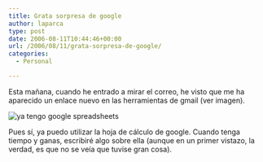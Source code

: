 ```yaml
---
title: Grata sorpresa de google
author: laparca
type: post
date: 2006-08-11T10:44:46+00:00
url: /2006/08/11/grata-sorpresa-de-google/
categories:
  - Personal

---
```

Esta mañana, cuando he entrado a mirar el correo, he visto que me ha aparecido un enlace nuevo en las herramientas de gmail (ver imagen).

<img decoding="async" id="image101" alt="ya tengo google spreadsheets" src="http://blog.laparca.es/wp-content/uploads/2006/08/google_spreadsheets.PNG" /> 

Pues sí, ya puedo utilizar la hoja de cálculo de google. Cuando tenga tiempo y ganas, escribiré algo sobre ella (aunque en un primer vistazo, la verdad, es que no se veía que tuvise gran cosa).